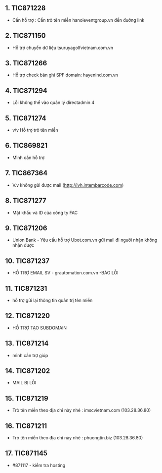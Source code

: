 ## 1. TIC871228
- Cần hỗ trợ : Cần trỏ tên miền hanoieventgroup.vn đến đường link
## 2. TIC871150
- Hỗ trợ chuyển dữ liệu tsuruyagolfvietnam.com.vn
## 3. TIC871266
- Hỗ trợ check bản ghi SPF domain: hayenind.com.vn
## 4. TIC871294
- Lỗi không thể vào quản lý directadmin 4
## 5. TIC871274
- v/v Hỗ trợ trỏ tên miền
## 6. TIC869821
- Mình cần hỗ trợ
## 7. TIC867364
- V.v không gửi được mail (http://ivh.intembarcode.com)
## 8. TIC871277
- Mật khẩu và ID của công ty FAC
## 9. TIC871206
- Union Bank - Yêu cầu hỗ trợ Ubot.com.vn gửi mail đi người nhận không nhận được
## 10. TIC871237
- HỖ TRỢ EMAIL SV - grautomation.com.vn -BÁO LỖI
## 11. TIC871231
- hỗ trợ gửi lại thông tin quản trị tên miền
## 12. TIC871220
- HỖ TRỢ TẠO SUBDOMAIN
## 13. TIC871214
- mình cần trợ giúp
## 14. TIC871202
- MAIL BỊ LỖI
## 15. TIC871219
- Trỏ tên miền theo địa chỉ này nhé : imscvietnam.com (103.28.36.80)
## 16. TIC871211
- Trỏ tên miền theo địa chỉ này nhé : phuongtin.biz (103.28.36.80)
## 17. TIC871145
-  #871117 - kiểm tra hosting